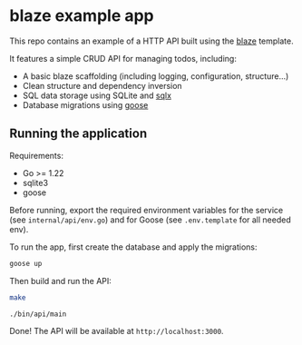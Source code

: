 # blaze example app

This repo contains an example of a HTTP API built using the [blaze](https://github.com/paologaleotti/blaze) template.

It features a simple CRUD API for managing todos, including:

- A basic blaze scaffolding (including logging, configuration, structure...)
- Clean structure and dependency inversion
- SQL data storage using SQLite and [sqlx](https://github.com/jmoiron/sqlx)
- Database migrations using [goose](https://github.com/pressly/goose)

## Running the application

Requirements:
- Go >= 1.22
- sqlite3
- goose

Before running, export the required environment variables for the service (see `internal/api/env.go`) and for Goose (see `.env.template` for all needed env).

To run the app, first create the database and apply the migrations:

```sh
goose up
```

Then build and run the API:

```sh
make
```

```sh
./bin/api/main
```

Done! The API will be available at `http://localhost:3000`.
